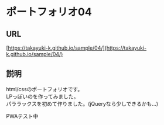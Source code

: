 # ポートフォリオ04

## URL
[https://takayuki-k.github.io/sample/04/](https://takayuki-k.github.io/sample/04/)  

## 説明
html/cssのポートフォリオです。  
LPっぽいのを作ってみました。  
パララックスを初めて作りました。(jQueryなら少しできるかも…)  


PWAテスト中  